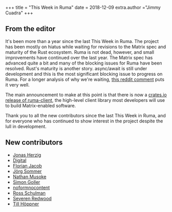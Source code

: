 +++
title = "This Week in Ruma"
date = 2018-12-09
extra.author ="Jimmy Cuadra"
+++

## From the editor

It's been more than a year since the last This Week in Ruma.
The project has been mostly on hiatus while waiting for revisions to the Matrix spec and maturity of the Rust ecosystem.
Ruma is not dead, however, and small improvements have continued over the last year.
The Matrix spec has advanced quite a bit and many of the blocking issues for Ruma have been resolved.
Rust's maturity is another story.
async/await is still under development and this is the most significant blocking issue to progress on Ruma.
For a longer analysis of why we're waiting, [this reddit comment](https://www.reddit.com/r/rust/comments/a42ojg/the_fallow_year_my_rust2019_post/ebb44e4/) puts it very well.

The main announcement to make at this point is that there is now a [crates.io release of ruma-client](https://crates.io/crates/ruma-client), the high-level client library most developers will use to build Matrix-enabled software.

Thank you to all the new contributors since the last This Week in Ruma, and for everyone who has continued to show interest in the project despite the lull in development.

## New contributors

* [Jonas Herzig](https://github.com/Johni0702)
* [Digital](https://github.com/digitalatigid)
* [Florian Jacob](https://github.com/florianjacob)
* [Jörg Sommer](https://github.com/jo-so)
* [Nathan Musoke](https://github.com/musoke)
* [Simon Goller](https://github.com/neosam)
* [noformnocontent](https://github.com/noformnocontent)
* [Ross Schulman](https://github.com/rschulman)
* [Severen Redwood](https://github.com/severen)
* [Till Höppner](https://github.com/tilpner)
